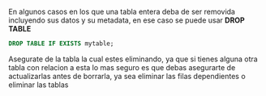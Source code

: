 En algunos casos en los que una tabla entera deba de ser removida incluyendo sus datos y su metadata, en ese caso se puede usar **DROP TABLE** 

```sql
DROP TABLE IF EXISTS mytable;
```

Asegurate de la tabla la cual estes eliminando, ya que si tienes alguna otra tabla con relacion a esta lo mas seguro es que debas asegurarte de actualizarlas antes de borrarla, ya sea eliminar las filas dependientes o eliminar las tablas
